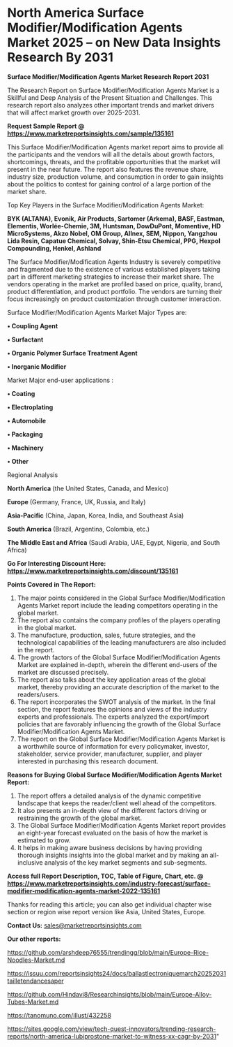 # North America Surface Modifier/Modification Agents Market 2025 – on New Data Insights Research By 2031

<strong>Surface Modifier/Modification Agents Market Research Report 2031</strong>

The Research Report on Surface Modifier/Modification Agents Market is a Skillful and Deep Analysis of the Present Situation and Challenges. This research report also analyzes other important trends and market drivers that will affect market growth over 2025-2031.

<strong>Request Sample Report @ <a href=https://www.marketreportsinsights.com/sample/135161>https://www.marketreportsinsights.com/sample/135161</a></strong>

This Surface Modifier/Modification Agents market report aims to provide all the participants and the vendors will all the details about growth factors, shortcomings, threats, and the profitable opportunities that the market will present in the near future. The report also features the revenue share, industry size, production volume, and consumption in order to gain insights about the politics to contest for gaining control of a large portion of the market share.

Top Key Players in the Surface Modifier/Modification Agents Market:

<strong>BYK (ALTANA), Evonik, Air Products, Sartomer (Arkema), BASF, Eastman, Elementis, Worlée-Chemie, 3M, Huntsman, DowDuPont, Momentive, HD MicroSystems, Akzo Nobel, OM Group, Allnex, SEM, Nippon, Yangzhou Lida Resin, Capatue Chemical, Solvay, Shin-Etsu Chemical, PPG, Hexpol Compounding, Henkel, Ashland</strong>

The Surface Modifier/Modification Agents Industry is severely competitive and fragmented due to the existence of various established players taking part in different marketing strategies to increase their market share. The vendors operating in the market are profiled based on price, quality, brand, product differentiation, and product portfolio. The vendors are turning their focus increasingly on product customization through customer interaction.

Surface Modifier/Modification Agents Market Major Types are:

<strong>• Coupling Agent

• Surfactant

• Organic Polymer Surface Treatment Agent

• Inorganic Modifier</strong>

Market Major end-user applications :

<strong>• Coating

• Electroplating

• Automobile

• Packaging

• Machinery

• Other</strong>

Regional Analysis

</u><strong><b>North America</b></strong> (the United States, Canada, and Mexico)

<strong><b>Europe </b></strong>(Germany, France, UK, Russia, and Italy)

<strong><b>Asia-Pacific</b></strong> (China, Japan, Korea, India, and Southeast Asia)

<strong><b>South America</b></strong> (Brazil, Argentina, Colombia, etc.)

<strong><b>The Middle East and Africa</b></strong> (Saudi Arabia, UAE, Egypt, Nigeria, and South Africa)

<strong>Go For Interesting Discount Here: <a href=https://www.marketreportsinsights.com/discount/135161>https://www.marketreportsinsights.com/discount/135161</a></strong>

<strong>Points Covered in The Report:</strong>
<ol>
  <li>The major points considered in the Global Surface Modifier/Modification Agents Market report include the leading competitors operating in the global market.</li>
  <li>The report also contains the company profiles of the players operating in the global market.</li>
  <li>The manufacture, production, sales, future strategies, and the technological capabilities of the leading manufacturers are also included in the report.</li>
  <li>The growth factors of the Global Surface Modifier/Modification Agents Market are explained in-depth, wherein the different end-users of the market are discussed precisely.</li>
  <li>The report also talks about the key application areas of the global market, thereby providing an accurate description of the market to the readers/users.</li>
  <li>The report incorporates the SWOT analysis of the market. In the final section, the report features the opinions and views of the industry experts and professionals. The experts analyzed the export/import policies that are favorably influencing the growth of the Global Surface Modifier/Modification Agents Market.</li>
  <li>The report on the Global Surface Modifier/Modification Agents Market is a worthwhile source of information for every policymaker, investor, stakeholder, service provider, manufacturer, supplier, and player interested in purchasing this research document.</li>
</ol>
<strong>Reasons for Buying Global Surface Modifier/Modification Agents Market Report:</strong>

<ol>
  <li>The report offers a detailed analysis of the dynamic competitive landscape that keeps the reader/client well ahead of the competitors.</li>
  <li>It also presents an in-depth view of the different factors driving or restraining the growth of the global market.</li>
  <li>The Global Surface Modifier/Modification Agents Market report provides an eight-year forecast evaluated on the basis of how the market is estimated to grow.</li>
  <li>It helps in making aware business decisions by having providing thorough insights insights into the global market and by making an all-inclusive analysis of the key market segments and sub-segments.</li>
</ol>
<strong>Access full Report Description, TOC, Table of Figure, Chart, etc. @ <a href=https://www.marketreportsinsights.com/industry-forecast/surface-modifier-modification-agents-market-2022-135161>https://www.marketreportsinsights.com/industry-forecast/surface-modifier-modification-agents-market-2022-135161</a></strong>


Thanks for reading this article; you can also get individual chapter wise section or region wise report version like Asia, United States, Europe.

<strong>Contact Us:</strong>
sales@marketreportsinsights.com

<strong>Our other reports:</strong>

<a href=https://github.com/arshdeep76555/trendingg/blob/main/Europe-Rice-Noodles-Market.md>https://github.com/arshdeep76555/trendingg/blob/main/Europe-Rice-Noodles-Market.md</a>

<a href=https://issuu.com/reportsinsights24/docs/ballastlectroniquemarch20252031tailletendancesaper>https://issuu.com/reportsinsights24/docs/ballastlectroniquemarch20252031tailletendancesaper</a>

<a href=https://github.com/Hindavi8/Researchinsights/blob/main/Europe-Alloy-Tubes-Market.md>https://github.com/Hindavi8/Researchinsights/blob/main/Europe-Alloy-Tubes-Market.md</a>

<a href=https://tanomuno.com/illust/432258>https://tanomuno.com/illust/432258</a>

<a href=https://sites.google.com/view/tech-quest-innovators/trending-research-reports/north-america-lubiprostone-market-to-witness-xx-cagr-by-2031>https://sites.google.com/view/tech-quest-innovators/trending-research-reports/north-america-lubiprostone-market-to-witness-xx-cagr-by-2031</a>"
